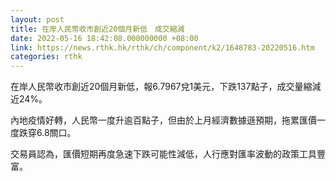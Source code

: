 ```yaml
---
layout: post
title: 在岸人民幣收市創近20個月新低　成交縮減　
date: 2022-05-16 18:42:08.000000000 +08:00
link: https://news.rthk.hk/rthk/ch/component/k2/1648783-20220516.htm
categories: rthk
---
```


在岸人民幣收市創近20個月新低，報6.7967兌1美元，下跌137點子，成交量縮減近24%。

內地疫情好轉，人民幣一度升逾百點子，但由於上月經濟數據遜預期，拖累匯價一度跌穿6.8關口。

交易員認為，匯價短期再度急速下跌可能性減低，人行應對匯率波動的政策工具豐富。
